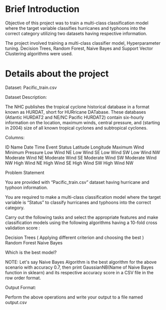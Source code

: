 # Brief Introduction

Objective of this project was to train a multi-class classification model where the target variable classifies hurricanes and typhoons into the correct category utilizing two datasets having respective information.

The project involved training a multi-class classifier model, Hyperparameter tuning.
Decision Trees, Random Forest, Naive Bayes and Support Vector Clustering algorithms were used.

# Details about the project


Dataset: Pacific_train.csv

Dataset Description:

The NHC publishes the tropical cyclone historical database in a format known as HURDAT, short for HURricane DATabase. These databases (Atlantic HURDAT2 and NE/NC Pacific HURDAT2) contain six-hourly information on the location, maximum winds, central pressure, and (starting in 2004) size of all known tropical cyclones and subtropical cyclones.

Columns:

ID
Name
Date
Time
Event
Status
Latitude
Longitude
Maximum Wind
Minimum Pressure
Low Wind NE
Low Wind SE
Low Wind SW
Low Wind NW
Moderate Wind NE
Moderate Wind SE
Moderate Wind SW
Moderate Wind NW
High Wind NE
High Wind SE
High Wind SW
High Wind NW


Problem Statement 

You are provided with “Pacific_train.csv” dataset having hurricane and typhoon information.

You are required to make a multi-class classification model where the target variable is “Status” to classify hurricanes and typhoons into the correct category.

Carry out the following tasks and select the appropriate features and make classification models using the following algorithms having a 10-fold cross validation score : 

Decision Trees ( Applying different criterion and choosing the best )
Random Forest
Naive Bayes


Which is the best model? 

NOTE: Let's say Naive Bayes Algorithm is the best algorithm for the above scenario with accuracy 0.7, then print GaussianNB(Name of Naive Bayes function in sklearn) and its respective accuracy score in a CSV file in the row order format.

Output Format:

Perform the above operations and write your output to a file named output.csv

